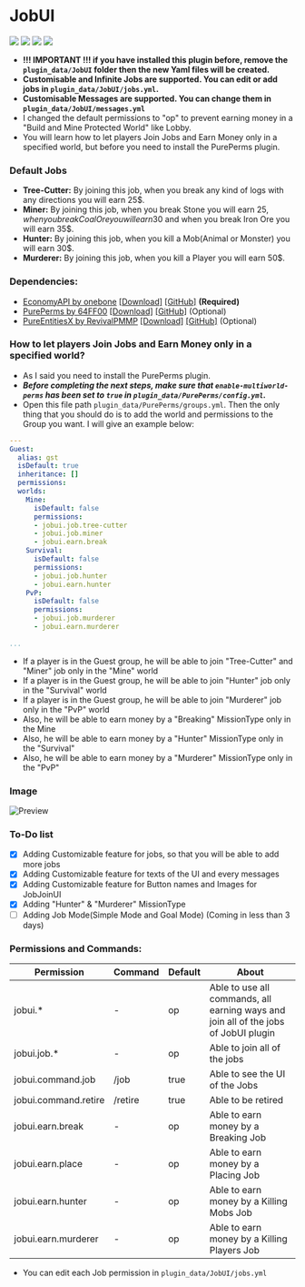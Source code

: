 # JobUI
[![](https://poggit.pmmp.io/shield.state/JobUI)](https://poggit.pmmp.io/p/JobUI) [![](https://poggit.pmmp.io/shield.api/JobUI)](https://poggit.pmmp.io/p/JobUI) [![](https://poggit.pmmp.io/shield.dl.total/JobUI)](https://poggit.pmmp.io/p/JobUI) [![](https://poggit.pmmp.io/shield.dl/JobUI)](https://poggit.pmmp.io/p/JobUI)
* __!!! IMPORTANT !!! if you have installed this plugin before, remove the `plugin_data/JobUI` folder then the new Yaml files will be created.__
* __Customisable and Infinite Jobs are supported. You can edit or add jobs in `plugin_data/JobUI/jobs.yml`.__
* __Customisable Messages are supported. You can change them in `plugin_data/JobUI/messages.yml`__
* I changed the default permissions to "op" to prevent earning money in a "Build and Mine Protected World" like Lobby.
* You will learn how to let players Join Jobs and Earn Money only in a specified world, but before you need to install the PurePerms plugin.
### Default Jobs
* __Tree-Cutter:__ By joining this job, when you break any kind of logs with any directions you will earn 25$.
* __Miner:__ By joining this job, when you break Stone you will earn 25$, when you break Coal Ore you will earn 30$ and when you break Iron Ore you will earn 35$.
* __Hunter:__ By joining this job, when you kill a Mob(Animal or Monster) you will earn 30$.
* __Murderer:__ By joining this job, when you kill a Player you will earn 50$.
### Dependencies:
* [EconomyAPI by onebone](https://poggit.pmmp.io/p/EconomyAPI/) [[Download]](https://poggit.pmmp.io/r/34531/EconomyAPI.phar) [[GitHub]](https://github.com/poggit-orphanage/EconomyS/) __(Required)__
* [PurePerms by 64FF00](https://poggit.pmmp.io/p/PurePerms/) [[Download]](https://poggit.pmmp.io/r/70018/PurePerms.phar) [[GitHub]](https://github.com/poggit-orphanage/PurePerms/) (Optional)
* [PureEntitiesX by RevivalPMMP](https://poggit.pmmp.io/p/PureEntitiesX) [[Download]](https://poggit.pmmp.io/r/93487/PureEntitiesX.phar) [[GitHub]](https://github.com/RevivalPMMP/PureEntitiesX/) (Optional)
### How to let players Join Jobs and Earn Money only in a specified world?
* As I said you need to install the PurePerms plugin.
* __*Before completing the next steps, make sure that `enable-multiworld-perms` has been set to `true` in `plugin_data/PurePerms/config.yml`.*__
* Open this file path `plugin_data/PurePerms/groups.yml`. Then the only thing that you should do is to add the world and permissions to the Group you want. I will give an example below:
```yaml
---
Guest:
  alias: gst
  isDefault: true
  inheritance: []
  permissions:
  worlds:
    Mine:
      isDefault: false
      permissions:
      - jobui.job.tree-cutter
      - jobui.job.miner
      - jobui.earn.break
    Survival:
      isDefault: false
      permissions:
      - jobui.job.hunter
      - jobui.earn.hunter
    PvP: 
      isDefault: false
      permissions:
      - jobui.job.murderer
      - jobui.earn.murderer
    
...
```
* If a player is in the Guest group, he will be able to join "Tree-Cutter" and "Miner" job only in the "Mine" world
* If a player is in the Guest group, he will be able to join "Hunter" job only in the "Survival" world
* If a player is in the Guest group, he will be able to join "Murderer" job only in the "PvP" world
* Also, he will be able to earn money by a "Breaking" MissionType only in the Mine
* Also, he will be able to earn money by a "Hunter" MissionType only in the "Survival"
* Also, he will be able to earn money by a "Murderer" MissionType only in the "PvP"
### Image
![Preview](https://www.mediafire.com/convkey/7ca9/muxd8cv9quuoo6vzg.jpg)
### To-Do list
* [X] Adding Customizable feature for jobs, so that you will be able to add more jobs
* [X] Adding Customizable feature for texts of the UI and every messages
* [X] Adding Customizable feature for Button names and Images for JobJoinUI
* [X] Adding "Hunter" & "Murderer" MissionType
* [ ] Adding Job Mode(Simple Mode and Goal Mode) (Coming in less than 3 days)
### Permissions and Commands:
Permission | Command | Default | About
---------- | ------- | ------- | -----
jobui.* | - | op | Able to use all commands, all earning ways and join all of the jobs of JobUI plugin
jobui.job.* | - | op | Able to join all of the jobs
jobui.command.job | /job | true | Able to see the UI of the Jobs
jobui.command.retire | /retire | true | Able to be retired 
jobui.earn.break | - | op | Able to earn money by a Breaking Job
jobui.earn.place | - | op | Able to earn money by a Placing Job
jobui.earn.hunter | - | op | Able to earn money by a Killing Mobs Job
jobui.earn.murderer | - | op | Able to earn money by a Killing Players Job
* You can edit each Job permission in `plugin_data/JobUI/jobs.yml`
